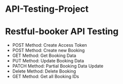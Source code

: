 # API-Testing-Project

# Restful-booker API Testing

- POST Method: Create Access Token
- POST Method: Create new Booking
- GET Method: Get Booking Data
- PUT Method: Update Booking Data
- PATCH Method: Partial Booking Data Update 
- Delete Method: Delete Booking
- GET Method: Get all Booking IDs
